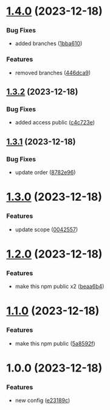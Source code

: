 # [1.4.0](https://github.com/Bugs5382/project-standard-semantic-release/compare/v1.3.2...v1.4.0) (2023-12-18)


### Bug Fixes

* added branches ([1bba610](https://github.com/Bugs5382/project-standard-semantic-release/commit/1bba610ef2efc3898e25cde5ff989d21bc011b1b))


### Features

* removed branches ([446dca9](https://github.com/Bugs5382/project-standard-semantic-release/commit/446dca90e8bc186b780c92c033e21113cff45ed6))

## [1.3.2](https://github.com/Bugs5382/project-standard-semantic-release/compare/v1.3.1...v1.3.2) (2023-12-18)


### Bug Fixes

* added access public ([c4c723e](https://github.com/Bugs5382/project-standard-semantic-release/commit/c4c723e5b064ba303eec10999843a54775165d10))

## [1.3.1](https://github.com/Bugs5382/project-standard-semantic-release/compare/v1.3.0...v1.3.1) (2023-12-18)


### Bug Fixes

* update order ([8782e96](https://github.com/Bugs5382/project-standard-semantic-release/commit/8782e96a0e898d9e19c1bd95469a9ffe397f67e6))

# [1.3.0](https://github.com/Bugs5382/project-standard-semantic-release/compare/v1.2.0...v1.3.0) (2023-12-18)


### Features

* update scope ([0042557](https://github.com/Bugs5382/project-standard-semantic-release/commit/0042557556727ab6c5ea4ab50485d6778186a918))

# [1.2.0](https://github.com/Bugs5382/project-standard-semantic-release/compare/v1.1.0...v1.2.0) (2023-12-18)


### Features

* make this npm public x2 ([beaa6b4](https://github.com/Bugs5382/project-standard-semantic-release/commit/beaa6b466df03830da914df52bae86c9765eb4fc))

# [1.1.0](https://github.com/Bugs5382/project-standard-semantic-release/compare/v1.0.0...v1.1.0) (2023-12-18)


### Features

* make this npm public ([5a8592f](https://github.com/Bugs5382/project-standard-semantic-release/commit/5a8592f986b7fa184b887e8501538c4de96f0dc7))

# 1.0.0 (2023-12-18)


### Features

* new config ([e23189c](https://github.com/Bugs5382/project-standard-semantic-release/commit/e23189c1018acb162ea829cfd8c8a2dbfd33b58b))
